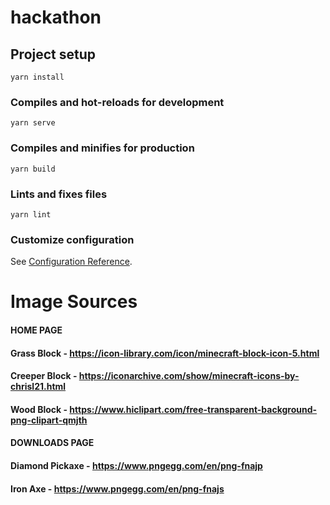 # hackathon

## Project setup
```
yarn install
```

### Compiles and hot-reloads for development
```
yarn serve
```

### Compiles and minifies for production
```
yarn build
```

### Lints and fixes files
```
yarn lint
```

### Customize configuration
See [Configuration Reference](https://cli.vuejs.org/config/).

# Image Sources
#### HOME PAGE
#### Grass Block - https://icon-library.com/icon/minecraft-block-icon-5.html
#### Creeper Block - https://iconarchive.com/show/minecraft-icons-by-chrisl21.html
#### Wood Block - https://www.hiclipart.com/free-transparent-background-png-clipart-qmjth
#### DOWNLOADS PAGE
#### Diamond Pickaxe - https://www.pngegg.com/en/png-fnajp
#### Iron Axe - https://www.pngegg.com/en/png-fnajs
